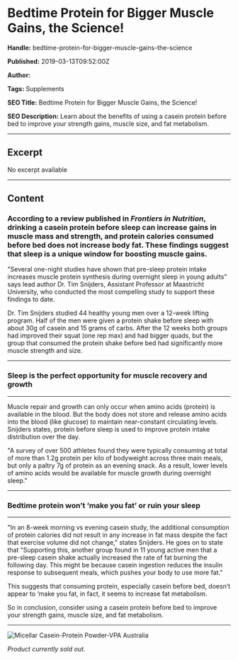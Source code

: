 # Bedtime Protein for Bigger Muscle Gains, the Science!

**Handle:** bedtime-protein-for-bigger-muscle-gains-the-science

**Published:** 2019-03-13T09:52:00Z

**Author:**  

**Tags:** Supplements

**SEO Title:** Bedtime Protein for Bigger Muscle Gains, the Science!

**SEO Description:** Learn about the benefits of using a casein protein before bed to improve your strength gains, muscle size, and fat metabolism.

---

## Excerpt

No excerpt available

---

## Content

### According to a review published in *Frontiers in Nutrition*, drinking a casein protein before sleep can increase gains in muscle mass and strength, and protein calories consumed before bed does not increase body fat. These findings suggest that sleep is a unique window for boosting muscle gains.

"Several one-night studies have shown that pre-sleep protein intake increases muscle protein synthesis during overnight sleep in young adults" says lead author Dr. Tim Snijders, Assistant Professor at Maastricht University, who conducted the most compelling study to support these findings to date.

Dr. Tim Snijders studied 44 healthy young men over a 12-week lifting program. Half of the men were given a protein shake before sleep with about 30g of casein and 15 grams of carbs. After the 12 weeks both groups had improved their squat (one rep max) and had bigger quads, but the group that consumed the protein shake before bed had significantly more muscle strength and size.

---

### Sleep is the perfect opportunity for muscle recovery and growth

---

Muscle repair and growth can only occur when amino acids (protein) is available in the blood. But the body does not store and release amino acids into the blood (like glucose) to maintain near-constant circulating levels. Snijders states, protein before sleep is used to improve protein intake distribution over the day.

"A survey of over 500 athletes found they were typically consuming at total of more than 1.2g protein per kilo of bodyweight across three main meals, but only a paltry 7g of protein as an evening snack. As a result, lower levels of amino acids would be available for muscle growth during overnight sleep."

---

### Bedtime protein won’t ‘make you fat’ or ruin your sleep

---

"In an 8-week morning vs evening casein study, the additional consumption of protein calories did not result in any increase in fat mass despite the fact that exercise volume did not change," states Snijders. He goes on to state that "Supporting this, another group found in 11 young active men that a pre-sleep casein shake actually increased the rate of fat burning the following day. This might be because casein ingestion reduces the insulin response to subsequent meals, which pushes your body to use more fat."

This suggests that consuming protein, especially casein before bed, doesn’t appear to ‘make you fat, in fact, it seems to increase fat metabolism.

So in conclusion, consider using a casein protein before bed to improve your strength gains, muscle size, and fat metabolism.

---

![Micellar Casein-Protein Powder-VPA Australia](Image_Link)

*Product currently sold out.*

